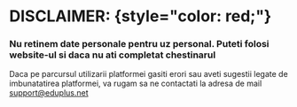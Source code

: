 # DISCLAIMER: {style="color: red;"}
### Nu retinem date personale pentru uz personal. Puteti folosi website-ul si daca nu ati completat chestinarul



Daca pe parcursul utilizarii platformei gasiti erori sau aveti sugestii legate de imbunatatirea platformei, va rugam sa ne contactati la adresa de mail [support@eduplus.net](mailto:support@eduplus.net)